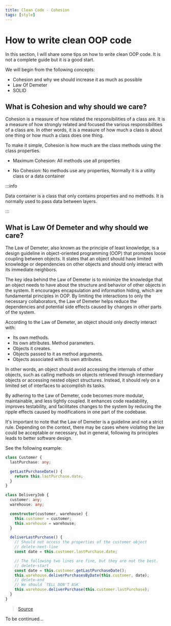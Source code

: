 ```yaml
---
title: Clean Code - Cohesion
tags: [style]
---
```


# How to write clean OOP code

In this section, I will share some tips on how to write clean OOP code. It is not a complete guide but it is a good start.

We will begin from the following concepts:

- Cohesion and why we should increase it as much as possible
- Law Of Demeter
- SOLID

## What is Cohesion and why should we care?

Cohesion is a measure of how related the responsibilities of a class are. It is a measure of how strongly related and focused the various responsibilities of a class are. In other words, it is a measure of how much a class is about one thing or how much a class does one thing.

To make it simple, Cohesion is how much are the class methods using the class properties.

- Maximum Cohesion: All methods use all properties

- No Cohesion: No methods use any properties, Normally it is a utility class or a data container

:::info

Data container is a class that only contains properties and no methods. It is normally used to pass data between layers.

:::

## What is Law Of Demeter and why should we care?

The Law of Demeter, also known as the principle of least knowledge, is a design guideline in object-oriented programming (OOP) that promotes loose coupling between objects. It states that an object should have limited knowledge or dependencies on other objects and should only interact with its immediate neighbors.

The key idea behind the Law of Demeter is to minimize the knowledge that an object needs to have about the structure and behavior of other objects in the system. It encourages encapsulation and information hiding, which are fundamental principles in OOP. By limiting the interactions to only the necessary collaborators, the Law of Demeter helps reduce the dependencies and potential side effects caused by changes in other parts of the system.

According to the Law of Demeter, an object should only directly interact with:

- Its own methods.
- Its own attributes.
  Method parameters.
- Objects it creates.
- Objects passed to it as method arguments.
- Objects associated with its own attributes.

In other words, an object should avoid accessing the internals of other objects, such as calling methods on objects retrieved through intermediary objects or accessing nested object structures. Instead, it should rely on a limited set of interfaces to accomplish its tasks.

By adhering to the Law of Demeter, code becomes more modular, maintainable, and less tightly coupled. It enhances code readability, improves testability, and facilitates changes to the system by reducing the ripple effects caused by modifications in one part of the codebase.

It's important to note that the Law of Demeter is a guideline and not a strict rule. Depending on the context, there may be cases where violating the law could be acceptable or necessary, but in general, following its principles leads to better software design.

See the following example:

```ts
class Customer {
  lastPurchase: any;

  getLastPurchaseDate() {
    return this.lastPurchase.date;
  }
}

class DeliveryJob {
  customer: any;
  warehouse: any;

  constructor(customer, warehouse) {
    this.customer = customer;
    this.warehouse = warehouse;
  }

  deliverLastPurchase() {
    // Should not access the properties of the customer object
    // delete-next-line
    const date = this.customer.lastPurchase.date;

    // The following two lines are fine, but they are not the best.
    // delete-start
    const date = this.customer.getLastPurchaseDate();
    this.warehouse.deliverPurchasesByDate(this.customer, date);
    // delete-end
    // We should `TELL DON'T ASK`
    this.warehouse.deliverPurchase(this.customer.lastPurchase);
  }
}
```

> [Source](https://github.com/academind/clean-code-course-code/blob/obj-05-law-of-demeter/law-of-demeter.ts)

To be continued...
